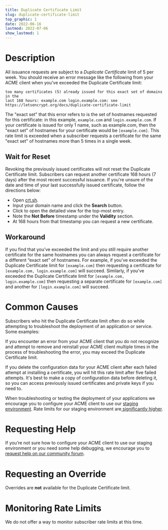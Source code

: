 ```yaml
---
title: Duplicate Certificate Limit
slug: duplicate-certificate-limit
top_graphic: 1
date: 2022-06-16
lastmod: 2022-07-06
show_lastmod: 1
---
```



# Description

All issuance requests are subject to a *Duplicate Certificate* limit of 5 per
week. You should receive an error message like the following from your ACME
client when you’ve exceeded the Duplicate Certificate limit:
```
too many certificates (5) already issued for this exact set of domains in the
last 168 hours: example.com login.example.com: see https://letsencrypt.org/docs/duplicate-certificate-limit
```
The "exact set" that this error refers to is the set of hostnames requested for
this certificate: in this example, `example.com` and `login.example.com`. If
your certificate is issued for only 1 name, such as example.com, then the "exact
set" of hostnames for your certificate would be `[example.com]`. This rate limit
is exceeded when a subscriber requests a certificate for the same "exact set" of
hostnames more than 5 times in a single week.

## Wait for Reset

Revoking the previously issued certificates will not reset the Duplicate
Certificate limit. Subscribers can request another certificate 168 hours (7
days) after the  most recent successful issuance. If you're unsure of the date
and time of your last successfully issued certificate, follow the directions
below:

- Open [crt.sh](https://crt.sh/).
- Input your domain name and click the **Search** button.
- Click to open the detailed view for the top-most entry.
- Note the **Not Before** timestamp under the **Validity** section.
- At 168 hours from that timestamp you can request a new certificate.

## Workaround

If you find that you’ve exceeded the limit and you still require another
certificate for the same hostnames you can always request a certificate for a
different “exact set” of hostnames. For example, if you’ve exceeded the
Duplicate Certificate limit for `[example.com]` then requesting a certificate
for `[example.com, login.example.com]` will succeed. Similarly, if you’ve
exceeded the Duplicate Certificate limit for `[example.com, login.example.com]`
then requesting a separate certificate for `[example.com]` and another for
`[login.example.com]` will succeed.

# Common Causes

Subscribers who hit the Duplicate Certificate limit often do so while attempting
to troubleshoot the deployment of an application or service. Some examples:

If you encounter an error from your ACME client that you do not recognize and
attempt to remove and reinstall your ACME client multiple times in the process
of troubleshooting the error, you may exceed the Duplicate Certificate limit.

If you delete the configuration data for your ACME client after each failed
attempt at installing a certificate, you will hit this rate limit after five
failed attempts. It's best to make a copy of configuration data before deleting
it, so you can access previously issued certificates and private keys if you
need to.

When troubleshooting or testing the deployment of your applications we encourage
you to configure your ACME client to use our [staging
environment](/docs/staging-environment/). Rate limits for our staging
environment are[ significantly higher](/docs/staging-environment/#rate-limits).

# Requesting Help

If you’re not sure how to configure your ACME client to use our staging
environment or you need some help debugging, we encourage you to [request help
on our community forum](https://community.letsencrypt.org/c/help/13).

# Requesting an Override

Overrides are **not** available for the Duplicate Certificate limit.

# Monitoring Rate Limits

We do not offer a way to monitor subscriber rate limits at this time.
